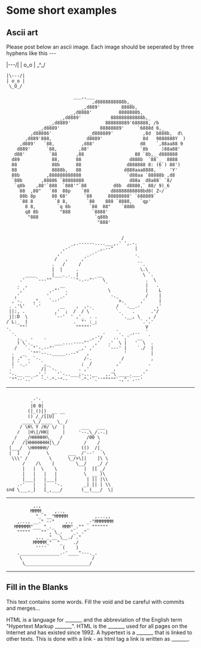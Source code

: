 # Some short examples

## Ascii art

Please post below an ascii image. Each image should be seperated by three hyphens like this ---

|\---/|
| o_o |
 \_^_/

~~~
|\---/|
| o_o |
 \_O_/
~~~

~~~
                         ___,,___
                                ,d8888888888b,_
                            _,d889'        8888b,
                        _,d8888'          8888888b,
                    _,d8889'           888888888888b,_
                _,d8889'             888888889'688888, /b
            _,d8889'               88888889'     `6888d 6,_
         ,d88886'              _d888889'           ,8d  b888b,  d\
       ,d889'888,             d8889'               8d   9888888Y  )
     ,d889'   `88,          ,d88'                 d8    `,88aa88 9
    d889'      `88,        ,88'                   `8b     )88a88'
   d88'         `88       ,88                   88 `8b,_ d888888
  d89            88,      88                  d888b  `88`_  8888
  88             88b      88                 d888888 8: (6`) 88')
  88             8888b,   88                d888aaa8888, `   'Y'
  88b          ,888888888888                 `d88aa `88888b ,d8
  `88b       ,88886 `88888888                 d88a  d8a88` `8/
   `q8b    ,88'`888  `888'"`88          d8b  d8888,` 88/ 9)_6
     88  ,88"   `88  88p    `88        d88888888888bd8( Z~/
     88b 8p      88 68'      `88      88888888' `688889`
     `88 8        `8 8,       `88    888 `8888,   `qp'
       8 8,        `q 8b       `88  88"    `888b
       q8 8b        "888        `8888'
        "888                     `q88b
                                  "888'
~~~


~~~

                                           /
                        _,.------....___,.' ',.-.
                     ,-'          _,.--"        |
                   ,'         _.-'              .
                  /   ,     ,'                   `
                 .   /     /                     ``.
                 |  |     .                       \.\
       ____      |___._.  |       __               \ `.
     .'    `---""       ``"-.--"'`  \               .  \
    .  ,            __               `              |   .
    `,'         ,-"'  .               \             |    L
   ,'          '    _.'                -._          /    |
  ,`-.    ,".   `--'                      >.      ,'     |
 . .'\'   `-'       __    ,  ,-.         /  `.__.-      ,'
 ||:, .           ,'  ;  /  / \ `        `.    .      .'/
 j|:D  \          `--'  ' ,'_  . .         `.__, \   , /
/ L:_  |                 .  "' :_;                `.'.'
.    ""'                  """""'                    V
 `.                                 .    `.   _,..  `
   `,_   .    .                _,-'/    .. `,'   __  `
    ) \`._        ___....----"'  ,'   .'  \ |   '  \  .
   /   `. "`-.--"'         _,' ,'     `---' |    `./  |
  .   _  `""'--.._____..--"   ,             '         |
  | ." `. `-.                /-.           /          ,
  | `._.'    `,_            ;  /         ,'          .
 .'          /| `-.        . ,'         ,           ,
 '-.__ __ _,','    '`-..___;-...__   ,.'\ ____.___.'
 `"^--'..'   '-`-^-'"--    `-^-'`.''"""""`.,^.`.--'
~~~


---
~~~
           _
         .' '.
         |0 0|
        (|_()|)  __ __
        () /_/[[U]
      ____\_/____  \_ /
     / \H\ Y /H/ \/  |      ___   ___
    /   |H\|/HH|     |     '--.\_/.-.|
   /   _/HHHHHH\_   /         /00 \
  /   /|HHHHHHHH|\_/         /    /
 |___/  \HHHHHH/            (()  /|_
 |  ]   /      \       ___  /'--'   \
  \\\' /        \      \_/>\||    |\ \
      /    /\    |        \__/    _/ /
      |   |  \    \          |  [[ _/
      |   |   |   |          \  __ )\
      |___|   |___|           | || |\\
    .-'   |   |   '-.        _| || | \\
snd \___,_]   [_,___/       (__(___/  \|
~~~


***

              ,.,
             MMMM_    ,..,
               "_ "__"MMMMM          ,...,,
        ,..., __." --"    ,.,     _-"MMMMMMM
       MMMMMM"___ "_._   MMM"_."" _ """"""
        """""    "" , \_.   "_. ."
               ,., _"__ \__./ ."
              MMMMM_"  "_    ./
               ''''      (    )
        ._______________.-'____"---._.
         \                          /
          \________________________/
                           

***

## Fill in the Blanks

This text contains some words.  Fill the void and be careful with commits and merges...

HTML is a language for _______ and the abbreviation of the English term "Hypertext Markup _______". HTML is the _______ used for all pages on the Internet and has existed since 1992. A hypertext is a _______ that is linked to other texts. This is done with a link - as html tag a link is written as _______.
